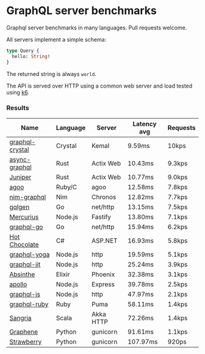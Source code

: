 <!-- README.md is generated from README.ecr, do not edit -->

# GraphQL server benchmarks

Graphql server benchmarks in many languages. Pull requests welcome.

All servers implement a simple schema:

```graphql
type Query {
  hello: String!
}
```

The returned string is always `world`.

The API is served over HTTP using a common web server and load tested using [k6](https://github.com/grafana/k6).

### Results

| Name                          | Language      | Server          | Latency avg      | Requests      |
| ----------------------------  | ------------- | --------------- | ---------------- | ------------- |
| [graphql-crystal](https://github.com/graphql-crystal/graphql) | Crystal | Kemal | 9.59ms | 10kps |
| [async-graphql](https://github.com/async-graphql/async-graphql) | Rust | Actix Web | 10.43ms | 9.3kps |
| [Juniper](https://github.com/graphql-rust/juniper) | Rust | Actix Web | 10.77ms | 9.0kps |
| [agoo](https://github.com/ohler55/agoo) | Ruby/C | agoo | 12.58ms | 7.8kps |
| [nim-graphql](https://github.com/status-im/nim-graphql) | Nim | Chronos | 12.82ms | 7.7kps |
| [gqlgen](https://github.com/99designs/gqlgen) | Go | net/http | 13.15ms | 7.5kps |
| [Mercurius](https://github.com/mercurius-js/mercurius) | Node.js | Fastify | 13.80ms | 7.1kps |
| [graphql-go](https://github.com/graphql-go/graphql) | Go | net/http | 15.94ms | 6.2kps |
| [Hot Chocolate](https://github.com/ChilliCream/hotchocolate) | C# | ASP.NET | 16.93ms | 5.8kps |
| [graphql-yoga](https://github.com/dotansimha/graphql-yoga) | Node.js | http | 19.59ms | 5.1kps |
| [graphql-jit](https://github.com/zalando-incubator/graphql-jit) | Node.js | http | 25.24ms | 3.9kps |
| [Absinthe](https://github.com/absinthe-graphql/absinthe) | Elixir | Phoenix | 32.38ms | 3.1kps |
| [apollo](https://github.com/apollographql/apollo-server) | Node.js | Express | 39.78ms | 2.5kps |
| [graphql-js](https://github.com/graphql/graphql-js) | Node.js | http | 47.97ms | 2.1kps |
| [graphql-ruby](https://github.com/rmosolgo/graphql-ruby) | Ruby | Puma | 58.11ms | 1.4kps |
| [Sangria](https://github.com/sangria-graphql/sangria) | Scala | Akka HTTP | 72.26ms | 1.4kps |
| [Graphene](https://github.com/graphql-python/graphene) | Python | gunicorn | 91.61ms | 1.1kps |
| [Strawberry](https://github.com/strawberry-graphql/strawberry) | Python | gunicorn | 107.97ms | 920ps |
